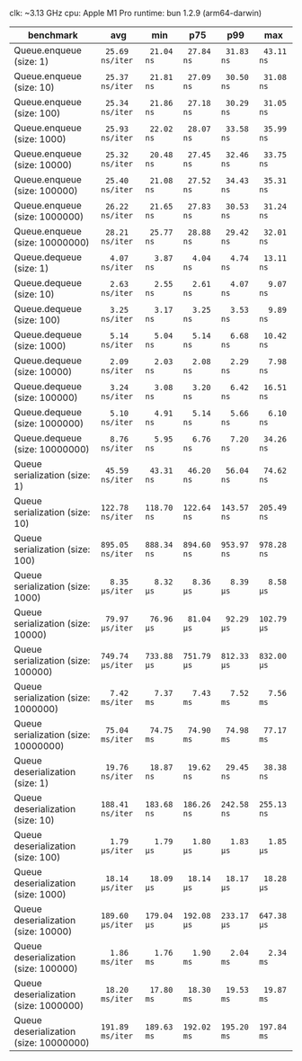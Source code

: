 clk: ~3.13 GHz
cpu: Apple M1 Pro
runtime: bun 1.2.9 (arm64-darwin)

| benchmark                              |              avg |         min |         p75 |         p99 |         max |
| -------------------------------------- | ---------------- | ----------- | ----------- | ----------- | ----------- |
| Queue.enqueue (size: 1)                | ` 25.69 ns/iter` | ` 21.04 ns` | ` 27.84 ns` | ` 31.83 ns` | ` 43.11 ns` |
| Queue.enqueue (size: 10)               | ` 25.37 ns/iter` | ` 21.81 ns` | ` 27.09 ns` | ` 30.50 ns` | ` 31.08 ns` |
| Queue.enqueue (size: 100)              | ` 25.34 ns/iter` | ` 21.86 ns` | ` 27.18 ns` | ` 30.29 ns` | ` 31.05 ns` |
| Queue.enqueue (size: 1000)             | ` 25.93 ns/iter` | ` 22.02 ns` | ` 28.07 ns` | ` 33.58 ns` | ` 35.99 ns` |
| Queue.enqueue (size: 10000)            | ` 25.32 ns/iter` | ` 20.48 ns` | ` 27.45 ns` | ` 32.46 ns` | ` 33.75 ns` |
| Queue.enqueue (size: 100000)           | ` 25.40 ns/iter` | ` 21.08 ns` | ` 27.52 ns` | ` 34.43 ns` | ` 35.31 ns` |
| Queue.enqueue (size: 1000000)          | ` 26.22 ns/iter` | ` 21.65 ns` | ` 27.83 ns` | ` 30.53 ns` | ` 31.24 ns` |
| Queue.enqueue (size: 10000000)         | ` 28.21 ns/iter` | ` 25.77 ns` | ` 28.88 ns` | ` 29.42 ns` | ` 32.01 ns` |
| Queue.dequeue (size: 1)                | `  4.07 ns/iter` | `  3.87 ns` | `  4.04 ns` | `  4.74 ns` | ` 13.11 ns` |
| Queue.dequeue (size: 10)               | `  2.63 ns/iter` | `  2.55 ns` | `  2.61 ns` | `  4.07 ns` | `  9.07 ns` |
| Queue.dequeue (size: 100)              | `  3.25 ns/iter` | `  3.17 ns` | `  3.25 ns` | `  3.53 ns` | `  9.89 ns` |
| Queue.dequeue (size: 1000)             | `  5.14 ns/iter` | `  5.04 ns` | `  5.14 ns` | `  6.68 ns` | ` 10.42 ns` |
| Queue.dequeue (size: 10000)            | `  2.09 ns/iter` | `  2.03 ns` | `  2.08 ns` | `  2.29 ns` | `  7.98 ns` |
| Queue.dequeue (size: 100000)           | `  3.24 ns/iter` | `  3.08 ns` | `  3.20 ns` | `  6.42 ns` | ` 16.51 ns` |
| Queue.dequeue (size: 1000000)          | `  5.10 ns/iter` | `  4.91 ns` | `  5.14 ns` | `  5.66 ns` | `  6.10 ns` |
| Queue.dequeue (size: 10000000)         | `  8.76 ns/iter` | `  5.95 ns` | `  6.76 ns` | `  7.20 ns` | ` 34.26 ns` |
| Queue serialization (size: 1)          | ` 45.59 ns/iter` | ` 43.31 ns` | ` 46.20 ns` | ` 56.04 ns` | ` 74.62 ns` |
| Queue serialization (size: 10)         | `122.78 ns/iter` | `118.70 ns` | `122.64 ns` | `143.57 ns` | `205.49 ns` |
| Queue serialization (size: 100)        | `895.05 ns/iter` | `888.34 ns` | `894.60 ns` | `953.97 ns` | `978.28 ns` |
| Queue serialization (size: 1000)       | `  8.35 µs/iter` | `  8.32 µs` | `  8.36 µs` | `  8.39 µs` | `  8.58 µs` |
| Queue serialization (size: 10000)      | ` 79.97 µs/iter` | ` 76.96 µs` | ` 81.04 µs` | ` 92.29 µs` | `102.79 µs` |
| Queue serialization (size: 100000)     | `749.74 µs/iter` | `733.88 µs` | `751.79 µs` | `812.33 µs` | `832.00 µs` |
| Queue serialization (size: 1000000)    | `  7.42 ms/iter` | `  7.37 ms` | `  7.43 ms` | `  7.52 ms` | `  7.56 ms` |
| Queue serialization (size: 10000000)   | ` 75.04 ms/iter` | ` 74.75 ms` | ` 74.90 ms` | ` 74.98 ms` | ` 77.17 ms` |
| Queue deserialization (size: 1)        | ` 19.76 ns/iter` | ` 18.87 ns` | ` 19.62 ns` | ` 29.45 ns` | ` 38.38 ns` |
| Queue deserialization (size: 10)       | `188.41 ns/iter` | `183.68 ns` | `186.26 ns` | `242.58 ns` | `255.13 ns` |
| Queue deserialization (size: 100)      | `  1.79 µs/iter` | `  1.79 µs` | `  1.80 µs` | `  1.83 µs` | `  1.85 µs` |
| Queue deserialization (size: 1000)     | ` 18.14 µs/iter` | ` 18.09 µs` | ` 18.14 µs` | ` 18.17 µs` | ` 18.28 µs` |
| Queue deserialization (size: 10000)    | `189.60 µs/iter` | `179.04 µs` | `192.08 µs` | `233.17 µs` | `647.38 µs` |
| Queue deserialization (size: 100000)   | `  1.86 ms/iter` | `  1.76 ms` | `  1.90 ms` | `  2.04 ms` | `  2.34 ms` |
| Queue deserialization (size: 1000000)  | ` 18.20 ms/iter` | ` 17.80 ms` | ` 18.30 ms` | ` 19.53 ms` | ` 19.87 ms` |
| Queue deserialization (size: 10000000) | `191.89 ms/iter` | `189.63 ms` | `192.02 ms` | `195.20 ms` | `197.84 ms` |
